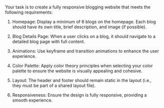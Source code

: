 Your task is to create a fully responsive blogging website that meets the following requirements:

1) Homepage: Display a minimum of 6 blogs on the homepage. Each blog should have its own title, brief description, and image (if possible).

2) Blog Details Page: When a user clicks on a blog, it should navigate to a detailed blog page with full content.

3) Animations: Use keyframe and transition animations to enhance the user experience.

4) Color Palette: Apply color theory principles when selecting your color palette to ensure the website is visually appealing and cohesive.

5) Layout: The header and footer should remain static in the layout (i.e., they must be part of a shared layout file).

6) Responsiveness: Ensure the design is fully responsive, providing a smooth experience.